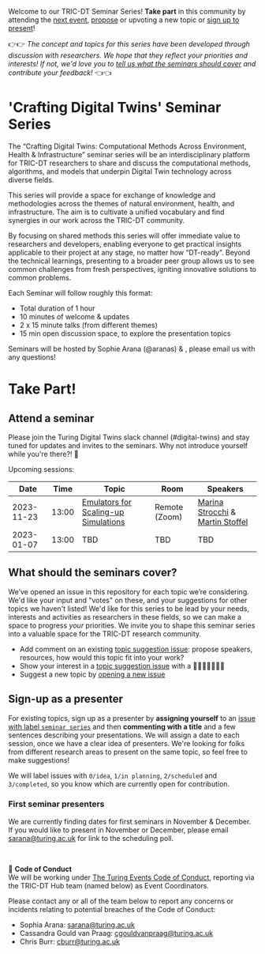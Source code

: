 Welcome to our TRIC-DT Seminar Series!
**Take part** in this community by attending the [next event](#next-events), [propose](#propose-a-topic) or upvoting a new topic or [sign up to present](#sign-up-as-a-presenter)!

👉👉 *The concept and topics for this series have been developed through discussion with researchers. We hope that they reflect your priorities and interests! If not, we'd love you to [tell us what the seminars should cover](#what-should-the-seminars-cover) and contribute your feedback!* 👈👈

# 'Crafting Digital Twins' Seminar Series

The “Crafting Digital Twins: Computational Methods Across Environment, Health & Infrastructure” seminar series will be an interdisciplinary platform for TRIC-DT researchers to share and discuss the computational methods, algorithms, and models that underpin Digital Twin technology across diverse fields. 

This series will provide a space for exchange of knowledge and methodologies across the themes of natural environment, health, and infrastructure. The aim is to cultivate a unified vocabulary and find synergies in our work across the TRIC-DT community.

By focusing on shared methods this series will offer immediate value to researchers and developers, enabling everyone to get practical insights applicable to their project at any stage, no matter how “DT-ready”. Beyond the technical learnings, presenting to a broader peer group allows us to see common challenges from fresh perspectives, igniting innovative solutions to common problems.

Each Seminar will follow roughly this format:
- Total duration of 1 hour
- 10 minutes of welcome & updates
- 2 x 15 minute talks (from different themes)
- 15 min open discussion space, to explore the presentation topics

Seminars will be hosted by Sophie Arana (@aranas) & , please email us with any questions!

# Take Part!

## Attend a seminar
Please join the Turing Digital Twins slack channel (#digital-twins) and stay tuned for updates and invites to the seminars. Why not introduce yourself while you're there?! 👋

Upcoming sessions:

| Date       | Time  | Topic | Room   | Speakers          |
|------------|-------|-------|--------|-------------------|
| 2023-11-23 | 13:00 | [Emulators for Scaling-up Simulations](https://github.com/alan-turing-institute/tric-dt/issues/12)   | Remote (Zoom)    | [Marina Strocchi](https://kclpure.kcl.ac.uk/portal/en/persons/marina-strocchi) & [Martin Stoffel](https://www.turing.ac.uk/people/research-engineering/martin-stoffel)      |
| 2023-01-07 | 13:00 | TBD   | TBD    | TBD     |


## What should the seminars cover?
We’ve opened an issue in this repository for each topic we’re considering. We'd like your input and "votes" on these, and your suggestions for other topics we haven't listed! We'd like for this series to be lead by your needs, interests and activities as researchers in these fields, so we can make a space to progress *your* priorities. We invite you to shape this seminar series into a valuable space for the TRIC-DT research community.

- Add comment on an existing [topic suggestion issue](https://github.com/alan-turing-institute/tric-dt/issues?q=is%3Aopen+is%3Aissue+label%3A%22seminar+series%22): propose speakers, resources, how would this topic fit into your work?
- Show your interest in a [topic suggestion issue](https://github.com/alan-turing-institute/tric-dt/issues?q=is%3Aopen+is%3Aissue+label%3A%22seminar+series%22) with a 👍🏼🎉🚀👎🏼😕
- Suggest a new topic by [opening a new issue](https://github.com/alan-turing-institute/tric-dt/issues/new?assignees=&labels=0%2F+idea&projects=&template=topic-suggestion-for-tric-dt-event.md&title=%5BTopic%5D)

## Sign-up as a presenter
For existing topics, sign up as a presenter by **assigning yourself** to an [issue with label `seminar series`](https://github.com/alan-turing-institute/tric-dt/issues?q=is%3Aopen+is%3Aissue+label%3A%22seminar+series%22) and then **commenting with a title** and a few sentences describing your presentations. We will assign a date to each session, once we have a clear idea of presenters. We're looking for folks from different research areas to present on the same topic, so feel free to make suggestions!

We will label issues with `0/idea`, `1/in planning`, `2/scheduled` and `3/completed`, so you know which are currently open for contribution.

### First seminar presenters
We are currently finding dates for first seminars in November & December. If you would like to present in November or December, please email sarana@turing.ac.uk for link to the scheduling poll.



</br>

🚧 **Code of Conduct**  
We will be working under [The Turing Events Code of Conduct](https://www.turing.ac.uk/events/policies-and-guidelines), reporting via the TRIC-DT Hub team (named below) as Event Coordinators.

Please contact any or all of the team below to report any concerns or incidents relating to potential breaches of the Code of Conduct:
- Sophia  Arana: sarana@turing.ac.uk
- Cassandra Gould van Praag: cgouldvanpraag@turing.ac.uk
- Chris Burr: cburr@turing.ac.uk


